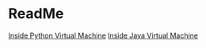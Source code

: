 # ReadMe
[Inside Python Virtual Machine](https://leanpub.com/insidethepythonvirtualmachine/read#leanpub-auto-introduction)
[Inside Java Virtual Machine](https://github.com/shshankar1/ebooks/blob/master/Inside-Java-Virtual-Machine.pdf)
